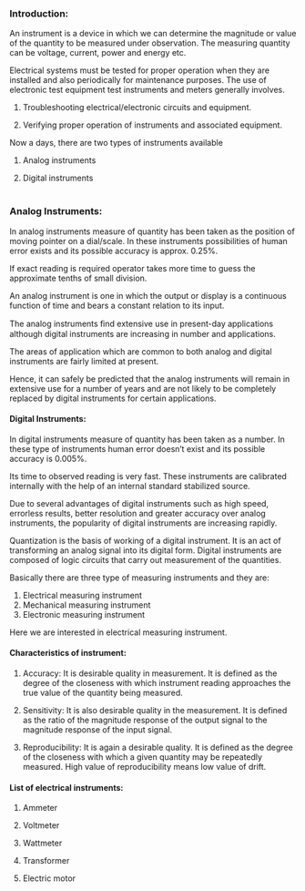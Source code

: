 ### Introduction:

An instrument is a device in which we can determine the magnitude or value of the quantity to be measured under observation. The measuring quantity can be voltage, current, power and energy etc. <br>

Electrical systems must be tested for proper operation when they are installed and also periodically for maintenance purposes. The use of electronic test equipment test instruments and meters generally involves. <br>

1. Troubleshooting electrical/electronic circuits and equipment. <br>

2. Verifying proper operation of instruments and associated equipment. <br>

Now a days, there are two types of instruments available <br>

1. Analog instruments <br>

2. Digital instruments<br><br>

### Analog Instruments:

In analog instruments measure of quantity has been taken as the position of moving pointer on a dial/scale. In these instruments possibilities of human error exists and its possible accuracy is approx. 0.25%.<br>

If exact reading is required operator takes more time to guess the approximate tenths of small division. <br>

An analog instrument is one in which the output or display is a continuous function of time and bears a constant relation to its input. <br>

The analog instruments ﬁnd extensive use in present-day applications although digital instruments are increasing in number and applications. <br>

The areas of application which are common to both analog and digital instruments are fairly limited at present.<br>

Hence, it can safely be predicted that the analog instruments will remain in extensive use for a number of years and are not likely to be completely replaced by digital instruments for certain applications. <br>


#### Digital Instruments:

In digital instruments measure of quantity has been taken as a number. In these type of instruments human error doesn’t exist and its possible accuracy is 0.005%. <br>

Its time to observed reading is very fast. These instruments are calibrated internally with the help of an internal standard stabilized source. <br>

Due to several advantages of digital instruments such as high speed, errorless results, better resolution and greater accuracy over analog instruments, the popularity of digital instruments are increasing rapidly. <br>

Quantization is the basis of working of a digital instrument. It is an act of transforming an analog signal into its digital form. Digital instruments are composed of logic circuits that carry out measurement of the quantities. <br>

Basically there are three type of measuring instruments and they are: <br>

1. Electrical measuring instrument<br>
2. Mechanical measuring instrument<br>
3. Electronic measuring instrument<br>

Here we are interested in electrical measuring instrument. <br>

#### Characteristics of instrument: <br>

1. Accuracy: It is desirable quality in measurement. It is defined as the degree of the closeness with which instrument reading approaches the true value of the quantity being measured. <br>

2. Sensitivity: It is also desirable quality in the measurement. It is defined as the ratio of the magnitude response of the output signal to the magnitude response of the input signal.<br>

3. Reproducibility: It is again a desirable quality. It is defined as the degree of the closeness with which a given quantity may be repeatedly measured. High value of reproducibility means low value of drift. <br>

#### List of electrical instruments:

1. Ammeter <br>

2. Voltmeter <br>

3. Wattmeter <br>

4. Transformer <br>

5. Electric motor  <br>